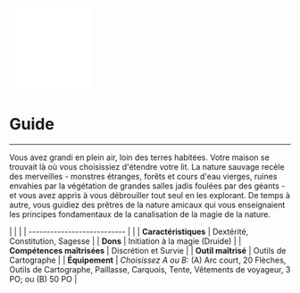 <div class="icon-container">
  <img src="_media/historiques/guide.png" alt="Guide" class="icon-title" data-no-zoom />

# Guide <!-- {docsify-ignore} -->

</div>

---

<div class="texte-intro">
  <p>Vous avez grandi en plein air, loin des terres habitées. Votre maison se trouvait là où vous choisissiez d'étendre votre lit. La nature sauvage recèle des merveilles - monstres étranges, forêts et cours d'eau vierges, ruines envahies par la végétation de grandes salles jadis foulées par des géants - et vous avez appris à vous débrouiller tout seul en les explorant. De temps à autre, vous guidiez des prêtres de la nature amicaux qui vous enseignaient les principes fondamentaux de la canalisation de la magie de la nature.</p>
</div>

| | |
| --------------------------- | |
| **Caractéristiques** | Dextérité, Constitution, Sagesse |
| **Dons** | Initiation à la magie (Druide) |
| **Compétences maîtrisées** | Discrétion et Survie |
| **Outil maîtrisé** | Outils de Cartographe |
| **Équipement** | *Choisissez A ou B:* (A) Arc court, 20 Flèches, Outils de Cartographe, Paillasse, Carquois, Tente, Vêtements de voyageur, 3 PO; ou (B) 50 PO |
